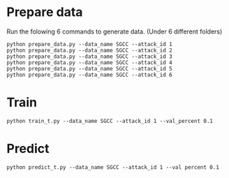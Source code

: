 # Prepare data

Run the folowing 6 commands to generate data. (Under 6 different folders)
```shell
python prepare_data.py --data_name SGCC --attack_id 1
python prepare_data.py --data_name SGCC --attack_id 2
python prepare_data.py --data_name SGCC --attack_id 3
python prepare_data.py --data_name SGCC --attack_id 4
python prepare_data.py --data_name SGCC --attack_id 5
python prepare_data.py --data_name SGCC --attack_id 6
```

# Train

```shell
python train_t.py --data_name SGCC --attack_id 1 --val_percent 0.1
```

# Predict

```shell
python predict_t.py --data_name SGCC --attack_id 1 --val percent 0.1
```